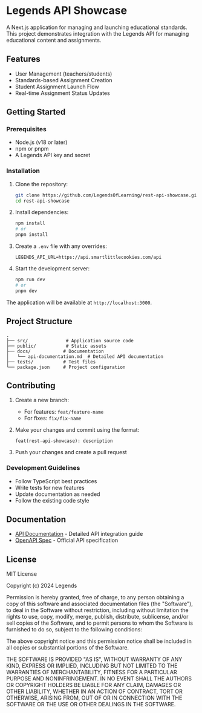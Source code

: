 # Legends API Showcase

A Next.js application for managing and launching educational standards. This project demonstrates integration with the Legends API for managing educational content and assignments.

## Features

- User Management (teachers/students)
- Standards-based Assignment Creation
- Student Assignment Launch Flow
- Real-time Assignment Status Updates

## Getting Started

### Prerequisites

- Node.js (v18 or later)
- npm or pnpm
- A Legends API key and secret

### Installation

1. Clone the repository:
   ```bash
   git clone https://github.com/LegendsOfLearning/rest-api-showcase.git
   cd rest-api-showcase
   ```

2. Install dependencies:
   ```bash
   npm install
   # or
   pnpm install
   ```

3. Create a `.env` file with any overrides:
   ```
   LEGENDS_API_URL=https://api.smartlittlecookies.com/api
   ```

4. Start the development server:
   ```bash
   npm run dev
   # or
   pnpm dev
   ```

The application will be available at `http://localhost:3000`.

## Project Structure

```
.
├── src/              # Application source code
├── public/           # Static assets
├── docs/            # Documentation
│   └── api-documentation.md  # Detailed API documentation
├── tests/           # Test files
└── package.json     # Project configuration
```

## Contributing

1. Create a new branch:
   - For features: `feat/feature-name`
   - For fixes: `fix/fix-name`

2. Make your changes and commit using the format:
   ```
   feat(rest-api-showcase): description
   ```

3. Push your changes and create a pull request

### Development Guidelines

- Follow TypeScript best practices
- Write tests for new features
- Update documentation as needed
- Follow the existing code style

## Documentation

- [API Documentation](docs/api-documentation.md) - Detailed API integration guide
- [OpenAPI Spec](https://api.smartlittlecookies.com/api/v3/docs/openapi) - Official API specification

## License

MIT License

Copyright (c) 2024 Legends

Permission is hereby granted, free of charge, to any person obtaining a copy
of this software and associated documentation files (the "Software"), to deal
in the Software without restriction, including without limitation the rights
to use, copy, modify, merge, publish, distribute, sublicense, and/or sell
copies of the Software, and to permit persons to whom the Software is
furnished to do so, subject to the following conditions:

The above copyright notice and this permission notice shall be included in all
copies or substantial portions of the Software.

THE SOFTWARE IS PROVIDED "AS IS", WITHOUT WARRANTY OF ANY KIND, EXPRESS OR
IMPLIED, INCLUDING BUT NOT LIMITED TO THE WARRANTIES OF MERCHANTABILITY,
FITNESS FOR A PARTICULAR PURPOSE AND NONINFRINGEMENT. IN NO EVENT SHALL THE
AUTHORS OR COPYRIGHT HOLDERS BE LIABLE FOR ANY CLAIM, DAMAGES OR OTHER
LIABILITY, WHETHER IN AN ACTION OF CONTRACT, TORT OR OTHERWISE, ARISING FROM,
OUT OF OR IN CONNECTION WITH THE SOFTWARE OR THE USE OR OTHER DEALINGS IN THE
SOFTWARE.